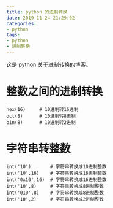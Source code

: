 ```yaml
---
title: python 的进制转换
date: 2019-11-24 21:29:02
categories:
- python
tags:
- python
- 进制转换
---
```

这是 python 关于进制转换的博客。

<!-- more -->

# 整数之间的进制转换

	hex(16)     # 10进制转16进制
	oct(8)      # 10进制转8进制
	bin(8)      # 10进制转2进制

# 字符串转整数

	int('10')       # 字符串转换成10进制整数
	int('10',16)    # 字符串转换成16进制整数
	int('0x10',16)  # 字符串转换成16进制整数
	int('10',8)     # 字符串转换成8进制整数
	int('010',8)    # 字符串转换成8进制整数
	int('10',2)     # 字符串转换成2进制整数